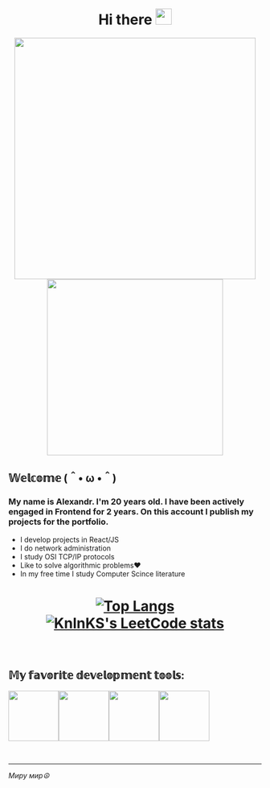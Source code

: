 

<h1 align="center">Hi there
<img src="https://github.com/blackcater/blackcater/raw/main/images/Hi.gif" height="32"/></h1>
<p align="center"><img src="https://media.giphy.com/media/qgQUggAC3Pfv687qPC/giphy.gif" width="480" /><img src="https://media.giphy.com/media/juua9i2c2fA0AIp2iq/giphy.gif" width="350" /> <p>

<h2>𝕎𝕖𝕝𝕔𝕠𝕞𝕖 (＾• ω •＾)</h2>
<h3>My name is Alexandr. I'm 20 years old. I have been actively engaged in Frontend for 2 years. On this account I publish my projects for the portfolio.  </h3>
<ul>
 <li>I develop projects in React/JS</li>
 <li>I do network administration</li>
 <li>I study OSI TCP/IP protocols</li>
 <li>Like to solve algorithmic problems❤</li>
 <li>In my free time I study Computer Scince literature</li>
</ul>
<h1 align="center">
 
[![Top Langs](https://github-readme-stats.vercel.app/api/top-langs/?username=anuraghazra)](https://github.com/panchopensmart)
[![KnlnKS's LeetCode stats](https://leetcode-stats-six.vercel.app/api?username=panchopensmart&theme=dark)](https://leetcode.com/panchopensmart/) 

</h1>

<br />
<h2>𝕄𝕪 𝕗𝕒𝕧𝕠𝕣𝕚𝕥𝕖 𝕕𝕖𝕧𝕖𝕝𝕠𝕡𝕞𝕖𝕟𝕥 𝕥𝕠𝕠𝕝𝕤:</h2>
<p><a target="_blank" href="https://www.jetbrains.com/phpstorm/"><img src="https://media.giphy.com/media/TuGVzbywNqfOpw1VWi/giphy.gif" width="100"/></a><a href="https://www.figma.com"><img src="https://media.giphy.com/media/GFGDHw67eO1snrEqfY/giphy.gif" width="100"/></a><a href="https://www.mozilla.org/ru/firefox/developer/"><img src="https://media.giphy.com/media/L6NdhUFd5GBigmt3eF/giphy.gif" width="100"/></a><a href="https://www.adobe.com/ru/products/illustrator.html"><img src="https://media.giphy.com/media/tH16KZtl30ZO2RRH6T/giphy.gif" width="100"/></a></p>

 <br/>
 <hr>
 <i>Миру мир☮</i>
